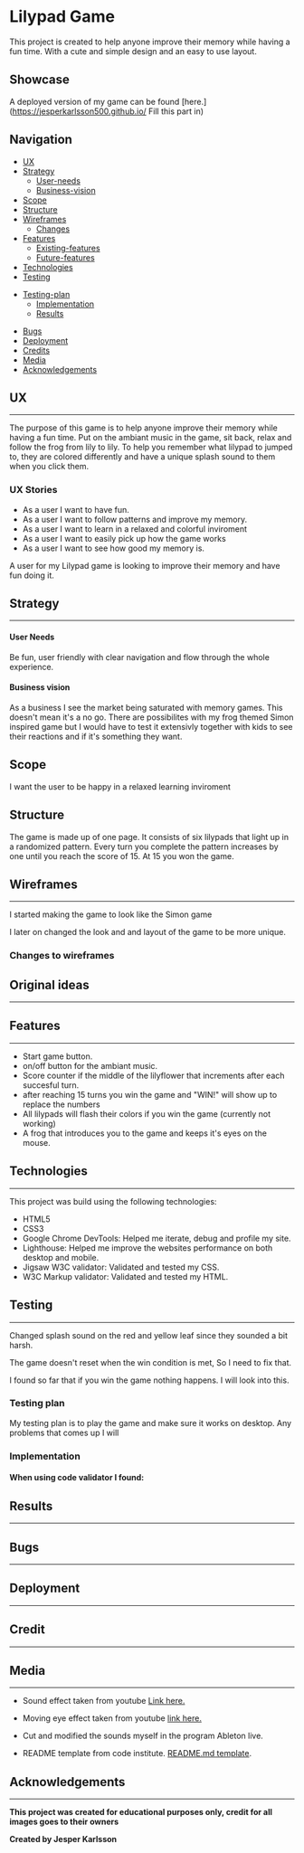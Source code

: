 # Lilypad Game

This project is created to help anyone improve their memory while having a fun time.
With a cute and simple design and an easy to use layout.

## Showcase

A deployed version of my game can be found [here.](https://jesperkarlsson500.github.io/ Fill this part in)
## Navigation

* [UX](#ux)
* [Strategy](#strategy)
    + [User-needs](#user-needs)
    + [Business-vision](#business-vision)
* [Scope](#scope)
* [Structure](#structure)
* [Wireframes](#wireframes)
  + [Changes](#changes-to-wireframes)
* [Features](#features)
    + [Existing-features](#existing-features)
    + [Future-features](#futere-features)
* [Technologies](#technologies)
* [Testing](#testing)
+ [Testing-plan](#testing-plan)
  + [Implementation](#implementation)
  + [Results](#results)
* [Bugs](#bugs)
* [Deployment](#deployment)
* [Credits](#credits)
* [Media](#media)
* [Acknowledgements](#acknowledgements)

## UX
<hr>
The purpose of this game is to help anyone improve their memory while having a fun time. 
Put on the ambiant music in the game, sit back, relax and follow the frog from lily to lily. 
To help you remember what lilypad to jumped to, they are colored differently and have a unique splash sound
to them when you click them. 


### UX Stories

* As a user I want to have fun.
* As a user I want to follow patterns and improve my memory.
* As a user I want to learn in a relaxed and colorful inviroment
* As a user I want to easily pick up how the game works
* As a user I want to see how good my memory is.

A user for my Lilypad game is looking to improve their memory and have fun doing it.

## Strategy
<hr>

#### User Needs
Be fun, user friendly with clear navigation and flow through the whole experience.

#### Business vision
As a business I see the market being saturated with memory games. 
This doesn't mean it's a no go. There are possibilites with my frog themed Simon inspired game
but I would have to test it extensivly together with kids to see their reactions 
and if it's something they want.

## Scope
I want the user to be happy in a relaxed learning inviroment

## Structure
The game is made up of one page. 
It consists of six lilypads that light up in a randomized pattern. Every turn 
you complete the pattern increases by one until you reach the score of 15. 
At 15 you won the game.

## Wireframes
<hr>

I started making the game to look like the Simon game

I later on changed the look and and layout of the game to be more unique.
### Changes to wireframes

## Original ideas
<hr>

## Features
<hr>

* Start game button.
* on/off button for the ambiant music.
* Score counter if the middle of the lilyflower that increments after each succesful turn.
* after reaching 15 turns you win the game and "WIN!" will show up to replace the numbers
* All lilypads will flash their colors if you win the game (currently not working)
* A frog that introduces you to the game and keeps it's eyes on the mouse.


## Technologies
<hr>
This project was build using the following technologies:

* HTML5
* CSS3
* Google Chrome DevTools: Helped me iterate, debug and profile my site.
* Lighthouse: Helped me improve the websites performance on both desktop and mobile.
* Jigsaw W3C validator: Validated and tested my CSS.
* W3C Markup validator: Validated and tested my HTML.

## Testing
<hr>
Changed splash sound on the red and yellow leaf since they sounded a bit harsh. 

The game doesn't reset when the win condition is met, So I need to fix that.

I found so far that if you win the game nothing happens. I will look into this.

### Testing plan

My testing plan is to play the game and make sure it works on desktop.
Any problems that comes up I will 

### Implementation

#### When using code validator I found:

## Results
<hr>

## Bugs
<hr>

## Deployment
<hr>

## Credit
<hr>

## Media
<hr>

* Sound effect taken from youtube [Link here.](https://www.youtube.com/watch?v=WS_3OCcKiJ0)

* Moving eye effect taken from youtube [link here.](https://www.youtube.com/watch?v=AixAmLWzXYg)

* Cut and modified the sounds myself in the program Ableton live.

* README template from code institute. [README.md template](https://github.com/Code-Institute-Solutions/readme-template).

## Acknowledgements
<hr>

**This project was created for educational purposes only, credit for all images goes to their owners**

**Created by Jesper Karlsson**